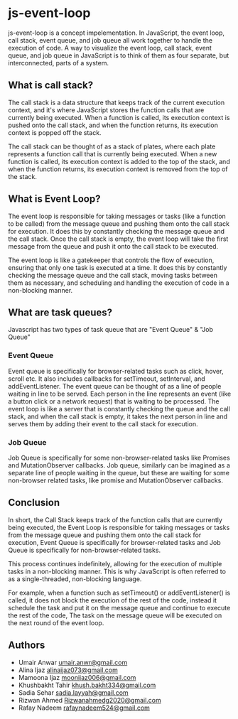 # js-event-loop
js-event-loop is a concept impelementation. In JavaScript, the event loop, call stack, event queue, and job queue all work together to handle the execution of code. A way to visualize the event loop, call stack, event queue, and job queue in JavaScript is to think of them as four separate, but interconnected, parts of a system.

## What is call stack?
The call stack is a data structure that keeps track of the current execution context, and it's where JavaScript stores the function calls that are currently being executed. When a function is called, its execution context is pushed onto the call stack, and when the function returns, its execution context is popped off the stack.

The call stack can be thought of as a stack of plates, where each plate represents a function call that is currently being executed. When a new function is called, its execution context is added to the top of the stack, and when the function returns, its execution context is removed from the top of the stack.

## What is Event Loop?
The event loop is responsible for taking messages or tasks (like a function to be called) from the message queue and pushing them onto the call stack for execution. It does this by constantly checking the message queue and the call stack. Once the call stack is empty, the event loop will take the first message from the queue and push it onto the call stack to be executed.

The event loop is like a gatekeeper that controls the flow of execution, ensuring that only one task is executed at a time. It does this by constantly checking the message queue and the call stack, moving tasks between them as necessary, and scheduling and handling the execution of code in a non-blocking manner.

## What are task queues?
Javascript has two types of task queue that are "Event Queue" & "Job Queue"

### Event Queue
Event queue is specifically for browser-related tasks such as click, hover, scroll etc. It also includes callbacks for setTimeout, setInterval, and addEventListener. The event queue can be thought of as a line of people waiting in line to be served. Each person in the line represents an event (like a button click or a network request) that is waiting to be processed. The event loop is like a server that is constantly checking the queue and the call stack, and when the call stack is empty, it takes the next person in line and serves them by adding their event to the call stack for execution.

### Job Queue
Job Queue is specifically for some non-browser-related tasks like Promises and MutationObserver callbacks. Job queue, similarly can be imagined as a separate line of people waiting in the queue, but these are waiting for some non-browser related tasks, like promise and MutationObserver callbacks.

## Conclusion
In short, the Call Stack keeps track of the function calls that are currently being executed, the Event Loop is responsible for taking messages or tasks from the message queue and pushing them onto the call stack for execution, Event Queue is specifically for browser-related tasks and Job Queue is specifically for non-browser-related tasks.

This process continues indefinitely, allowing for the execution of multiple tasks in a non-blocking manner. This is why JavaScript is often referred to as a single-threaded, non-blocking language.

For example, when a function such as setTimeout() or addEventListener() is called, it does not block the execution of the rest of the code, instead it schedule the task and put it on the message queue and continue to execute the rest of the code, The task on the message queue will be executed on the next round of the event loop.


## Authors

- Umair Anwar <umair.anwr@gmail.com>
- Alina Ijaz <alinaijaz073@gmail.com>
- Mamoona Ijaz <moonijaz006@gmail.com>
- Khushbakht Tahir <khush.bakht334@gmail.com>
- Sadia Sehar <sadia.layyah@gmail.com>
- Rizwan Ahmed <Rizwanahmedg2020@gmail.com>
- Rafay Nadeem <rafaynadeem524@gmail.com>
